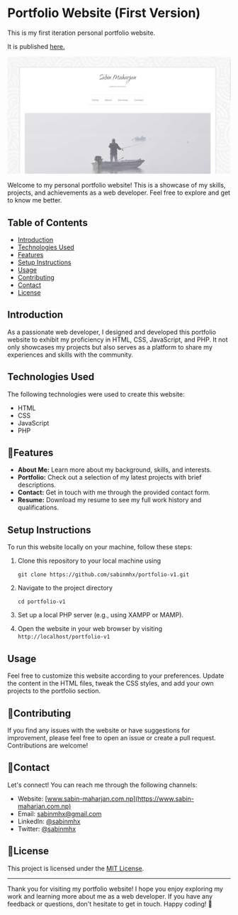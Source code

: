 # Portfolio Website (First Version)

This is my first iteration personal portfolio website.

It is published [here.](http://sabin-maharjan.com.np/v1)

![Portfolio Website](img/personal_portfolio_v1.png)

Welcome to my personal portfolio website! This is a showcase of my skills, projects, and achievements as a web developer. Feel free to explore and get to know me better.

## Table of Contents

- [Introduction](#introduction)
- [Technologies Used](#technologies-used)
- [Features](#features)
- [Setup Instructions](#setup-instructions)
- [Usage](#usage)
- [Contributing](#contributing)
- [Contact](#contact)
- [License](#license)

## Introduction

As a passionate web developer, I designed and developed this portfolio website to exhibit my proficiency in HTML, CSS, JavaScript, and PHP. It not only showcases my projects but also serves as a platform to share my experiences and skills with the community.

## Technologies Used

The following technologies were used to create this website:

- HTML
- CSS
- JavaScript
- PHP

## 🚀Features

- **About Me:** Learn more about my background, skills, and interests.
- **Portfolio:** Check out a selection of my latest projects with brief descriptions.
- **Contact:** Get in touch with me through the provided contact form.
- **Resume:** Download my resume to see my full work history and qualifications.

## Setup Instructions

To run this website locally on your machine, follow these steps:

1. Clone this repository to your local machine using

    ```
    git clone https://github.com/sabinmhx/portfolio-v1.git
    ```

2. Navigate to the project directory

    ```
    cd portfolio-v1
    ```

3. Set up a local PHP server (e.g., using XAMPP or MAMP).

4. Open the website in your web browser by visiting `http://localhost/portfolio-v1`


## Usage

Feel free to customize this website according to your preferences. Update the content in the HTML files, tweak the CSS styles, and add your own projects to the portfolio section.

## 🤝Contributing

If you find any issues with the website or have suggestions for improvement, please feel free to open an issue or create a pull request. Contributions are welcome!

## 📧Contact

Let's connect! You can reach me through the following channels:

- Website: [www.sabin-maharjan.com.np](https://www.sabin-maharjan.com.np)
- Email: sabinmhx@gmail.com
- LinkedIn: [@sabinmhx](https://www.linkedin.com/in/sabinmhx)
- Twitter: [@sabinmhx](https://twitter.com/sabinmhx)

## 📄License

This project is licensed under the [MIT License](LICENSE).

---

Thank you for visiting my portfolio website! I hope you enjoy exploring my work and learning more about me as a web developer. If you have any feedback or questions, don't hesitate to get in touch. Happy coding! 🚀
